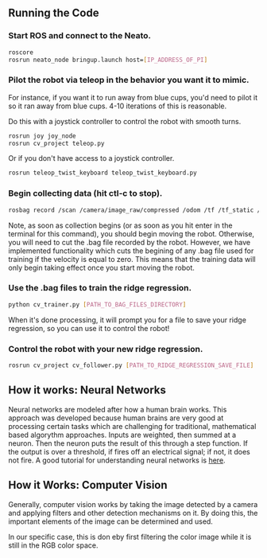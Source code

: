 ## Running the Code

### Start ROS and connect to the Neato.
```bash
roscore 
rosrun neato_node bringup.launch host=[IP_ADDRESS_OF_PI]
```

### Pilot the robot via teleop in the behavior you want it to mimic.
For instance, if you want it to run away from blue cups, you'd need to pilot it so it ran away from blue cups. 4-10 iterations of this is reasonable.

Do this with a joystick controller to control the robot with smooth turns.
```bash 
rosrun joy joy_node
rosrun cv_project teleop.py
```

Or if you don't have access to a joystick controller.
```bash
rosrun teleop_twist_keyboard teleop_twist_keyboard.py
```

### Begin collecting data (hit ctl-c to stop).
```bash
rosbag record /scan /camera/image_raw/compressed /odom /tf /tf_static /cmd_vel
```
Note, as soon as collection begins (or as soon as you hit enter in the terminal for this command), you should begin moving the robot. Otherwise, you will need to cut the .bag file recorded by the robot. However, we have implemented functionality which cuts the begining of any .bag file used for training if the velocity is equal to zero. This means that the training data will only begin taking effect once you start moving the robot.


### Use the .bag files to train the ridge regression.
```bash
python cv_trainer.py [PATH_TO_BAG_FILES_DIRECTORY]
```
When it's done processing, it will prompt you for a file to save your ridge regression, so you can use it to control the robot!

### Control the robot with your new ridge regression.
```bash
rosrun cv_project cv_follower.py [PATH_TO_RIDGE_REGRESSION_SAVE_FILE]
```

## How it works: Neural Networks

Neural networks are modeled after how a human brain works. This approach was developed because human brains are very good at processing certain tasks which are challenging for traditional, mathematical based algorythm approaches. Inputs are weighted, then summed at a neuron. Then the neuron puts the result of this through a step function. If the output is over a threshold, if fires off an electrical signal; if not, it does not fire. A good tutorial for understanding neural networks is [here](http://www.theprojectspot.com/tutorial-post/introduction-to-artificial-neural-networks-part-1/7).

## How it Works: Computer Vision

Generally, computer vision works by taking the image detected by a camera and applying filters and other detection mechanisms on it. By doing this, the important elements of the image can be determined and used.

In our specific case, this is don eby first filtering the color image while it is still in the RGB color space. 
